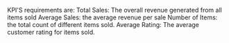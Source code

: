 KPI'S requirements are:
Total Sales: The overall revenue generated from all items sold
Average Sales: the average revenue per sale
Number of Items: the total count of different items sold.
Average Rating: The average customer rating for items sold.
